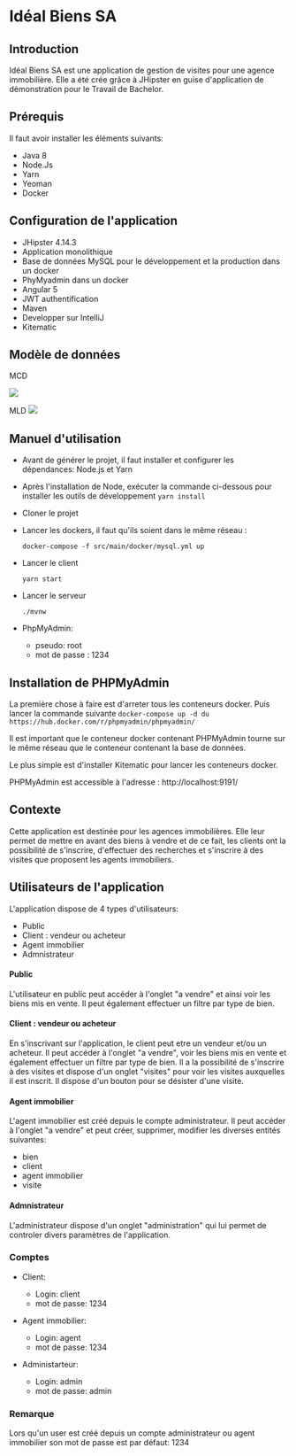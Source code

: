 # Idéal Biens SA

## Introduction
Idéal Biens SA est une application de gestion de visites pour une agence immobilière. Elle a été crée grâce à JHipster en guise d'application de démonstration pour le Travail de Bachelor.

## Prérequis
Il faut avoir installer les éléments suivants:
- Java 8
- Node.Js
- Yarn
- Yeoman
- Docker

## Configuration de l'application
- JHipster 4.14.3
- Application monolithique
- Base de données MySQL pour le développement et la production dans un docker
- PhyMyadmin dans un docker
- Angular 5
- JWT authentification
- Maven
- Developper sur IntelliJ
- Kitematic



## Modèle de données
MCD

![](https://github.com/x-xira25-x/JhipsterMonoMySql/blob/master/ModeleDonnees/MCD2.PNG)

MLD
![](https://github.com/x-xira25-x/JhipsterMonoMySql/blob/master/ModeleDonnees/MLD2.PNG)


## Manuel d'utilisation

 - Avant de générer le projet, il faut installer et configurer les dépendances: Node.js et Yarn
 - Après l'installation de Node, exécuter la commande ci-dessous pour installer les outils de développement
 ``yarn install   ``
 - Cloner le projet
-  Lancer les dockers, il faut qu'ils soient dans le même réseau :

   ``docker-compose -f src/main/docker/mysql.yml up``
 
-  Lancer le client

   ``yarn start``

- Lancer le serveur

   ``./mvnw ``
<ul>
    <li>PhpMyAdmin:</li>
    <ul>
        <li>pseudo: root</li>
        <li>mot de passe : 1234</li>
    </ul>
</ul>

## Installation de PHPMyAdmin
La première chose à faire est d'arreter tous les conteneurs docker. Puis lancer la commande suivante
``docker-compose up -d du https://hub.docker.com/r/phpmyadmin/phpmyadmin/  ``

Il est important que le conteneur docker contenant PHPMyAdmin tourne sur le même réseau que le conteneur contenant la base de données.

Le plus simple est d'installer Kitematic pour lancer les conteneurs docker.

PHPMyAdmin est accessible à l'adresse : http://localhost:9191/

## Contexte
Cette application est destinée pour les agences immobilières. Elle leur permet de mettre en avant des biens à vendre et de ce fait, les clients ont la possibilité de s'inscrire, d'effectuer des recherches et s'inscrire à des visites que proposent les agents immobiliers.

## Utilisateurs de l'application
L'application dispose de 4 types d'utilisateurs:

- Public
- Client : vendeur ou acheteur
- Agent immobilier
- Admnistrateur

#### Public
L'utilisateur en public peut accéder à l'onglet "a vendre" et ainsi voir les biens mis en vente. Il peut également effectuer un filtre par type de bien.

#### Client : vendeur ou acheteur
En s'inscrivant sur l'application, le client peut etre un vendeur et/ou un acheteur. Il peut accéder à l'onglet "a vendre", voir les biens mis en vente et également effectuer un filtre par type de bien. Il a la possibilité de s'inscrire à des visites et dispose d'un onglet "visites" pour voir les visites auxquelles il est inscrit. Il dispose d'un bouton pour se désister d'une visite.


#### Agent immobilier
L'agent immobilier est créé depuis le compte administrateur. Il peut accéder à l'onglet "a vendre" et peut créer, supprimer, modifier les diverses entités suivantes:
- bien
- client
- agent immobilier
- visite

#### Admnistrateur
L'administrateur dispose d'un onglet "administration" qui lui permet de controler divers paramètres de l'application.

### Comptes

<ul>
    <li>Client:</li>
    <ul>
        <li>Login: client </li>
        <li>mot de passe: 1234 </li>
    </ul>
</ul>
<ul>
    <li>Agent immobilier:</li>
    <ul>
        <li>Login: agent</li>
        <li>mot de passe: 1234</li>
    </ul>
</ul>
<ul>
    <li>Administarteur:</li>
    <ul>
        <li>Login: admin</li>
        <li>mot de passe: admin</li>
    </ul>
</ul>

### Remarque

Lors qu'un user est créé depuis un compte administrateur ou agent immobilier son mot de passe est par défaut: 1234






